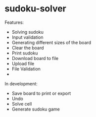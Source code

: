 # sudoku-solver
Features:
- Solving sudoku
- Input validation
- Generating different sizes of the board
- Clear the board
- Print sudoku
- Download board to file
- Upload file 
- File Validation 
- 
In development:
- Save board to print or export 
- Undo
- Solve cell
- Generate sudoku game